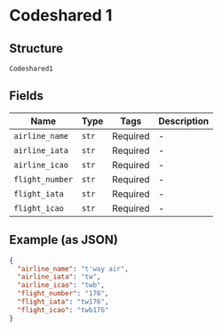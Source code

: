 
# Codeshared 1

## Structure

`Codeshared1`

## Fields

| Name | Type | Tags | Description |
|  --- | --- | --- | --- |
| `airline_name` | `str` | Required | - |
| `airline_iata` | `str` | Required | - |
| `airline_icao` | `str` | Required | - |
| `flight_number` | `str` | Required | - |
| `flight_iata` | `str` | Required | - |
| `flight_icao` | `str` | Required | - |

## Example (as JSON)

```json
{
  "airline_name": "t'way air",
  "airline_iata": "tw",
  "airline_icao": "twb",
  "flight_number": "176",
  "flight_iata": "tw176",
  "flight_icao": "twb176"
}
```

